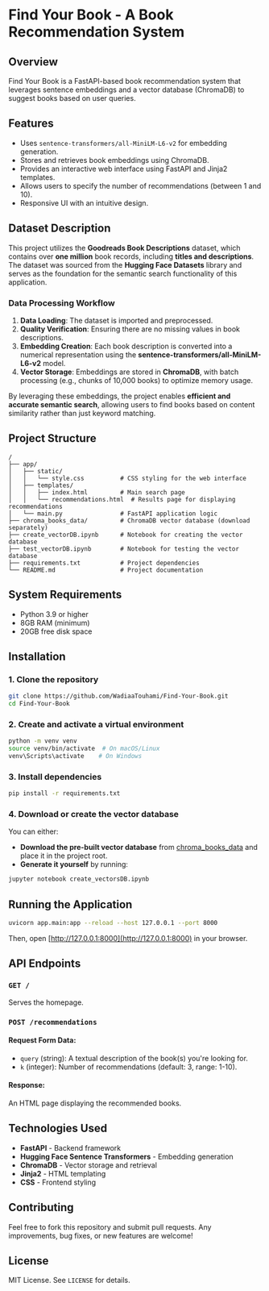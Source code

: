 # Find Your Book - A Book Recommendation System

## Overview
Find Your Book is a FastAPI-based book recommendation system that leverages sentence embeddings and a vector database (ChromaDB) to suggest books based on user queries.

## Features
- Uses `sentence-transformers/all-MiniLM-L6-v2` for embedding generation.
- Stores and retrieves book embeddings using ChromaDB.
- Provides an interactive web interface using FastAPI and Jinja2 templates.
- Allows users to specify the number of recommendations (between 1 and 10).
- Responsive UI with an intuitive design.

## Dataset Description
This project utilizes the **Goodreads Book Descriptions** dataset, which contains over **one million** book records, including **titles and descriptions**. The dataset was sourced from the **Hugging Face Datasets** library and serves as the foundation for the semantic search functionality of this application.

### Data Processing Workflow
1. **Data Loading**: The dataset is imported and preprocessed.
2. **Quality Verification**: Ensuring there are no missing values in book descriptions.
3. **Embedding Creation**: Each book description is converted into a numerical representation using the **sentence-transformers/all-MiniLM-L6-v2** model.
4. **Vector Storage**: Embeddings are stored in **ChromaDB**, with batch processing (e.g., chunks of 10,000 books) to optimize memory usage.

By leveraging these embeddings, the project enables **efficient and accurate semantic search**, allowing users to find books based on content similarity rather than just keyword matching.


## Project Structure
```
/
├── app/
│   ├── static/
│   │   └── style.css          # CSS styling for the web interface
│   ├── templates/
│   │   ├── index.html         # Main search page
│   │   └── recommendations.html  # Results page for displaying recommendations
│   └── main.py                # FastAPI application logic
├── chroma_books_data/         # ChromaDB vector database (download separately)
├── create_vectorDB.ipynb      # Notebook for creating the vector database
├── test_vectorDB.ipynb        # Notebook for testing the vector database
├── requirements.txt           # Project dependencies
└── README.md                  # Project documentation
```

## System Requirements

- Python 3.9 or higher
- 8GB RAM (minimum)
- 20GB free disk space

## Installation

### 1. Clone the repository
```sh
git clone https://github.com/WadiaaTouhami/Find-Your-Book.git
cd Find-Your-Book
```

### 2. Create and activate a virtual environment
```sh
python -m venv venv
source venv/bin/activate  # On macOS/Linux
venv\Scripts\activate    # On Windows
```

### 3. Install dependencies
```sh
pip install -r requirements.txt
```

### 4. Download or create the vector database
You can either:
- **Download the pre-built vector database** from [chroma_books_data](https://drive.google.com/drive/folders/1-2l29QrB3uABGft0ofro4wGE9Qh8R4DG?usp=sharing) and place it in the project root.
- **Generate it yourself** by running:
```sh
jupyter notebook create_vectorsDB.ipynb
```

## Running the Application
```sh
uvicorn app.main:app --reload --host 127.0.0.1 --port 8000
```
Then, open [http://127.0.0.1:8000](http://127.0.0.1:8000) in your browser.


## API Endpoints
### `GET /`
Serves the homepage.

### `POST /recommendations`
#### Request Form Data:
- `query` (string): A textual description of the book(s) you're looking for.
- `k` (integer): Number of recommendations (default: 3, range: 1-10).

#### Response:
An HTML page displaying the recommended books.

## Technologies Used
- **FastAPI** - Backend framework
- **Hugging Face Sentence Transformers** - Embedding generation
- **ChromaDB** - Vector storage and retrieval
- **Jinja2** - HTML templating
- **CSS** - Frontend styling

## Contributing
Feel free to fork this repository and submit pull requests. Any improvements, bug fixes, or new features are welcome!

## License
MIT License. See `LICENSE` for details.
